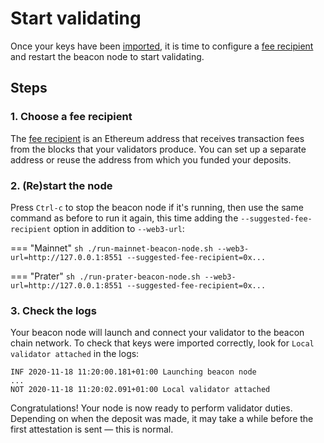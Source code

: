 # Start validating

Once your keys have been [imported](./keys.md), it is time to configure a [fee recipient](./suggested-fee-recipient.md) and restart the beacon node to start validating.

## Steps

### 1. Choose a fee recipient

The [fee recipient](./suggested-fee-recipient.md) is an Ethereum address that receives transaction fees from the blocks that your validators produce.
You can set up a separate address or reuse the address from which you funded your deposits.

### 2. (Re)start the node

Press `Ctrl-c` to stop the beacon node if it's running, then use the same command as before to run it again, this time adding the `--suggested-fee-recipient` option in addition to `--web3-url`:

=== "Mainnet"
    ```sh
    ./run-mainnet-beacon-node.sh --web3-url=http://127.0.0.1:8551 --suggested-fee-recipient=0x...
    ```

=== "Prater"
    ```sh
    ./run-prater-beacon-node.sh --web3-url=http://127.0.0.1:8551 --suggested-fee-recipient=0x...
    ```

### 3. Check the logs

Your beacon node will launch and connect your validator to the beacon chain network.
To check that keys were imported correctly, look for `Local validator attached` in the logs:

```
INF 2020-11-18 11:20:00.181+01:00 Launching beacon node
...
NOT 2020-11-18 11:20:02.091+01:00 Local validator attached
```

Congratulations!
Your node is now ready to perform validator duties.
Depending on when the deposit was made, it may take a while before the first attestation is sent — this is normal.
